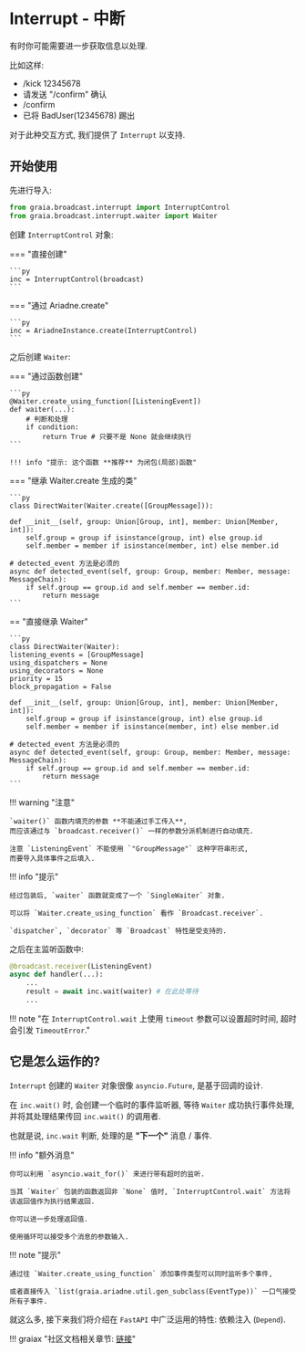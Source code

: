 # Interrupt - 中断

有时你可能需要进一步获取信息以处理.

比如这样:

<div>
<ul>
 <li class="chat right">/kick 12345678</li>
 <li class="chat left"> 请发送 "/confirm" 确认</li>
 <li class="chat right">/confirm</li>
 <li class="chat left">已将 BadUser(12345678) 踢出</li>
</ul>
</div>

对于此种交互方式, 我们提供了 `Interrupt` 以支持.

## 开始使用

先进行导入:

```py
from graia.broadcast.interrupt import InterruptControl
from graia.broadcast.interrupt.waiter import Waiter
```

创建 `InterruptControl` 对象:

=== "直接创建"

    ```py
    inc = InterruptControl(broadcast)
    ```

=== "通过 Ariadne.create"

    ```py
    inc = AriadneInstance.create(InterruptControl)
    ```

之后创建 `Waiter`:

=== "通过函数创建"

    ```py
    @Waiter.create_using_function([ListeningEvent])
    def waiter(...):
        # 判断和处理
        if condition:
            return True # 只要不是 None 就会继续执行
    ```

    !!! info "提示: 这个函数 **推荐** 为闭包(局部)函数"

=== "继承 Waiter.create 生成的类"

    ```py
    class DirectWaiter(Waiter.create([GroupMessage])):

    def __init__(self, group: Union[Group, int], member: Union[Member, int]):
        self.group = group if isinstance(group, int) else group.id
        self.member = member if isinstance(member, int) else member.id

    # detected_event 方法是必须的
    async def detected_event(self, group: Group, member: Member, message: MessageChain): 
        if self.group == group.id and self.member == member.id:
            return message
    ```

== "直接继承 Waiter"

    ```py
    class DirectWaiter(Waiter):
    listening_events = [GroupMessage]
    using_dispatchers = None
    using_decorators = None
    priority = 15
    block_propagation = False

    def __init__(self, group: Union[Group, int], member: Union[Member, int]):
        self.group = group if isinstance(group, int) else group.id
        self.member = member if isinstance(member, int) else member.id

    # detected_event 方法是必须的
    async def detected_event(self, group: Group, member: Member, message: MessageChain): 
        if self.group == group.id and self.member == member.id:
            return message
    ```

!!! warning "注意"

    `waiter()` 函数内填充的参数 **不能通过手工传入**,
    而应该通过与 `broadcast.receiver()` 一样的参数分派机制进行自动填充.

    注意 `ListeningEvent` 不能使用 `"GroupMessage"` 这种字符串形式,
    而要导入具体事件之后填入.

!!! info "提示"

    经过包装后, `waiter` 函数就变成了一个 `SingleWaiter` 对象.

    可以将 `Waiter.create_using_function` 看作 `Broadcast.receiver`.

    `dispatcher`, `decorator` 等 `Broadcast` 特性是受支持的.

之后在主监听函数中:

```py
@broadcast.receiver(ListeningEvent)
async def handler(...):
    ...
    result = await inc.wait(waiter) # 在此处等待
    ...
```

!!! note "在 `InterruptControl.wait` 上使用 `timeout` 参数可以设置超时时间, 超时会引发 `TimeoutError`."

## 它是怎么运作的?

`Interrupt` 创建的 `Waiter` 对象很像 `asyncio.Future`, 是基于回调的设计.

在 `inc.wait()` 时, 会创建一个临时的事件监听器, 等待 `Waiter` 成功执行事件处理, 并将其处理结果传回 `inc.wait()` 的调用者.

也就是说, `inc.wait` 判断, 处理的是 **"下一个"** 消息 / 事件.

!!! info "额外消息"

    你可以利用 `asyncio.wait_for()` 来进行带有超时的监听.

    当其 `Waiter` 包装的函数返回非 `None` 值时, `InterruptControl.wait` 方法将该返回值作为执行结果返回.

    你可以进一步处理返回值.

    使用循环可以接受多个消息的参数输入.

!!! note "提示"

    通过往 `Waiter.create_using_function` 添加事件类型可以同时监听多个事件,

    或者直接传入 `list(graia.ariadne.util.gen_subclass(EventType))` 一口气接受所有子事件.


就这么多, 接下来我们将介绍在 `FastAPI` 中广泛运用的特性: 依赖注入 (`Depend`).

!!! graiax "社区文档相关章节: [链接](https://graiax.cn/make_ero_bot/tutorials/12_setu_tag_pls.html)"